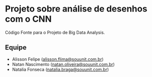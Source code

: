 # Projeto sobre análise de desenhos com o CNN

Código Fonte para o Projeto de Big Data Analysis.

## Equipe
- Alisson Felipe (alisson.flima@souunit.com.br)
- Natan Nascimento (natan.oliveira@souunit.com.br)
- Natalia Fonseca (natalia.braga@souunit.com.br)